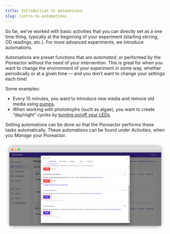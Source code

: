 ```yaml
---
title: Introduction to automations
slug: /intro-to-automations
---
```


So far, we’ve worked with basic activities that you can directly set as a one time thing, typically at the beginning of your experiment (starting stirring, OD readings, etc.). For more advanced experiments, we introduce automations.

Automations are preset functions that are _automated_, or performed by the Pioreactor without the need of your intervention. This is great for when you want to change the environment of your experiment in some way, whether periodically or at a given time  — and you don’t want to change your settings each time! 

Some examples:  
*	Every 15 minutes, you want to introduce new media and remove old media using [pumps](/user-guide/dosing-automations#chemostat).
*	When working with phototrophs (such as algae), you want to create “day/night” cycles by [turning on/off your LEDs](/user-guide/led-automations). 

Setting automations can be done so that the Pioreactor performs these tasks automatically. These automations can be found under _Activities_, when you _Manage_ your Pioreactor. 

![](/img/user-guide/automations.png)
